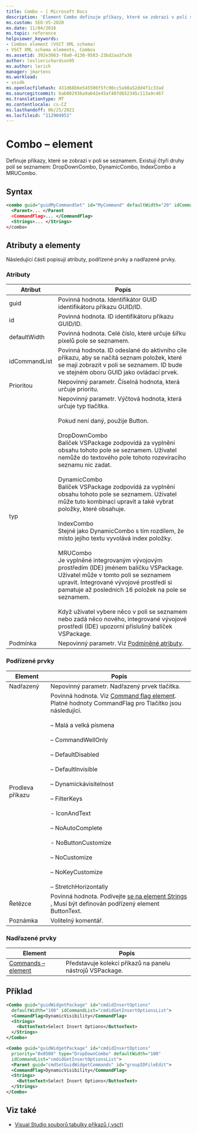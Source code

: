 ```yaml
---
title: Combo – | Microsoft Docs
description: 'Element Combo definuje příkazy, které se zobrazí v poli se seznamem. Existují čtyři druhy: DropDownCombo, DynamicCombo, IndexCombo a MRUCombo.'
ms.custom: SEO-VS-2020
ms.date: 11/04/2016
ms.topic: reference
helpviewer_keywords:
- Combos element (VSCT XML schema)
- VSCT XML schema elements, Combos
ms.assetid: 392e3063-f0a0-4130-9583-23bd2aa3fa36
author: leslierichardson95
ms.author: lerich
manager: jmartens
ms.workload:
- vssdk
ms.openlocfilehash: 431d68b6e545506f5fc90cc5a98a52dd4f1c33ad
ms.sourcegitcommit: bab002936a9a642e45af407d652345c113a9c467
ms.translationtype: MT
ms.contentlocale: cs-CZ
ms.lasthandoff: 06/25/2021
ms.locfileid: "112904951"
---
```

# <a name="combo-element"></a>Combo – element
Definuje příkazy, které se zobrazí v poli se seznamem. Existují čtyři druhy polí se seznamem: DropDownCombo, DynamicCombo, IndexCombo a MRUCombo.

## <a name="syntax"></a>Syntax

```xml
<combo guid="guidMyCommandSet" id="MyCommand" defaultWidth="20" idCommandList="MyCommandListID" priority="0x102" type="DropDownCombo">
  <Parent>... </Parent
  <CommandFlag>... </CommandFlag>
  <Strings>... </Strings>
</combo>
```

## <a name="attributes-and-elements"></a>Atributy a elementy
 Následující části popisují atributy, podřízené prvky a nadřazené prvky.

### <a name="attributes"></a>Atributy

|Atribut|Popis|
|---------------|-----------------|
|guid|Povinná hodnota. Identifikátor GUID identifikátoru příkazu GUID/ID.|
|id|Povinná hodnota. ID identifikátoru příkazu GUID/ID.|
|defaultWidth|Povinná hodnota. Celé číslo, které určuje šířku pixelů pole se seznamem.|
|idCommandList|Povinná hodnota. ID odeslané do aktivního cíle příkazu, aby se načítá seznam položek, které se mají zobrazit v poli se seznamem. ID bude ve stejném oboru GUID jako ovládací prvek.|
|Prioritou|Nepovinný parametr. Číselná hodnota, která určuje prioritu.|
|typ|Nepovinný parametr. Výčtová hodnota, která určuje typ tlačítka.<br /><br /> Pokud není daný, použije Button.<br /><br /> DropDownCombo<br /> Balíček VSPackage zodpovídá za vyplnění obsahu tohoto pole se seznamem. Uživatel nemůže do textového pole tohoto rozevíracího seznamu nic zadat.<br /><br /> DynamicCombo<br /> Balíček VSPackage zodpovídá za vyplnění obsahu tohoto pole se seznamem. Uživatel může tuto kombinaci upravit a také vybrat položky, které obsahuje.<br /><br /> IndexCombo<br /> Stejné jako DynamicCombo s tím rozdílem, že místo jejího textu vyvolává index položky.<br /><br /> MRUCombo<br /> Je vyplněné integrovaným vývojovým prostředím (IDE) jménem balíčku VSPackage.  Uživatel může v tomto poli se seznamem upravit. Integrované vývojové prostředí si pamatuje až posledních 16 položek na pole se seznamem.<br /><br /> Když uživatel vybere něco v poli se seznamem nebo zadá něco nového, integrované vývojové prostředí (IDE) upozorní příslušný balíček VSPackage.|
|Podmínka|Nepovinný parametr. Viz [Podmíněné atributy](../extensibility/vsct-xml-schema-conditional-attributes.md).|

### <a name="child-elements"></a>Podřízené prvky

|Element|Popis|
|-------------|-----------------|
|Nadřazený|Nepovinný parametr. Nadřazený prvek tlačítka.|
|Prodleva příkazu|Povinná hodnota. Viz [Command flag element](../extensibility/command-flag-element.md). Platné hodnoty CommandFlag pro Tlačítko jsou následující.<br /><br /> – Malá a velká písmena<br /><br /> – CommandWellOnly<br /><br /> – DefaultDisabled<br /><br /> – DefaultInvisible<br /><br /> – Dynamickávisitelnost<br /><br /> – FilterKeys<br /><br /> - IconAndText<br /><br /> – NoAutoComplete<br /><br /> - NoButtonCustomize<br /><br /> – NoCustomize<br /><br /> – NoKeyCustomize<br /><br /> – StretchHorizontally|
|Řetězce|Povinná hodnota. Podívejte [se na element Strings .](../extensibility/strings-element.md) Musí být definován podřízený element ButtonText.|
|Poznámka|Volitelný komentář.|

### <a name="parent-elements"></a>Nadřazené prvky

|Element|Popis|
|-------------|-----------------|
|[Commands – element](../extensibility/commands-element.md)|Představuje kolekci příkazů na panelu nástrojů VSPackage.|

## <a name="example"></a>Příklad

```xml
<Combo guid="guidWidgetPackage" id="cmdidInsertOptions"
  defaultWidth="100" idCommandList="cmdidGetInsertOptionsList">
  <CommandFlag>DynamicVisibility</CommandFlag>
  <Strings>
    <ButtonText>Select Insert Options</ButtonText>
  </Strings>
</Combo>

<Combo guid="guidWidgetPackage" id="cmdidInsertOptions"
  priority="0x0500" type="DropDownCombo" defaultWidth="100"
  idCommandList="cmdidGetInsertOptionsList">
  <Parent guid="cmdSetGuidWidgetCommands" id="groupIDFileEdit">
  <CommandFlag>DynamicVisibility</CommandFlag>
  <Strings>
    <ButtonText>Select Insert Options</ButtonText>
  </Strings>
</Combo>
```

## <a name="see-also"></a>Viz také
- [Visual Studio souborů tabulky příkazů (.vsct)](../extensibility/internals/visual-studio-command-table-dot-vsct-files.md)
